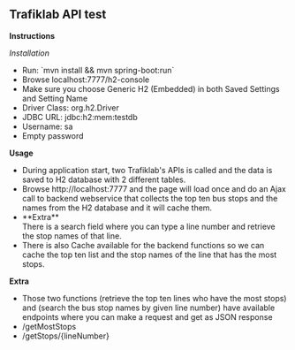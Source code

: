<h2>Trafiklab API test</h2>

**Instructions**

_Installation_
<ul>
    <li>Run: `mvn install && mvn spring-boot:run`</li>
    <li>Browse localhost:7777/h2-console</li>
    <li>Make sure you choose Generic H2 (Embedded) in both Saved Settings and Setting Name</li>
    <li>Driver Class: org.h2.Driver</li>
    <li>JDBC URL: jdbc:h2:mem:testdb</li>
    <li>Username: sa</li>
    <li>Empty password</li>
</ul>

**Usage**

<ul>
    <li>
    During application start, two Trafiklab's APIs is called and the data is saved 
    to H2 database with 2 different tables.
    </li>
    <li>
    Browse http://localhost:7777 and the page will load once and do an Ajax call to 
    backend webservice that collects the top ten bus stops and the names 
    from the H2 database and it will cache them.
    </li>
    <li>
    **Extra**  <br>  
    There is a search field where you can type a line number and retrieve 
    the stop names of that line.
    </li>
    <li>
    There is also Cache available for the backend functions so we can cache the
    top ten list and the stop names of the line that has the most stops.
    </li>
</ul>

**Extra**

<ul>
<li>Those two functions (retrieve the top ten lines who have the most stops) and 
 (search the bus stop names by given line number) have available endpoints where
 you can make a request and get as JSON response</li>
 <li>/getMostStops</li>
 <li>/getStops/{lineNumber}</li>
</ul>